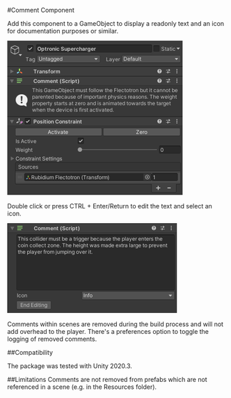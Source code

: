 #Comment Component

Add this component to a GameObject to display a readonly text and 
an icon for documentation purposes or similar.

![img](Documentation~/MainExample.png)

Double click or press CTRL + Enter/Return to edit the text and select an icon.

![img](Documentation~/MainExample_Editing.png)

Comments within scenes are removed during the build process and will not add overhead to the player.
There's a preferences option to toggle the logging of removed comments.

##Compatibility

The package was tested with Unity 2020.3.

##Limitations
Comments are not removed from prefabs which are not referenced in a scene (e.g. in the Resources folder).
